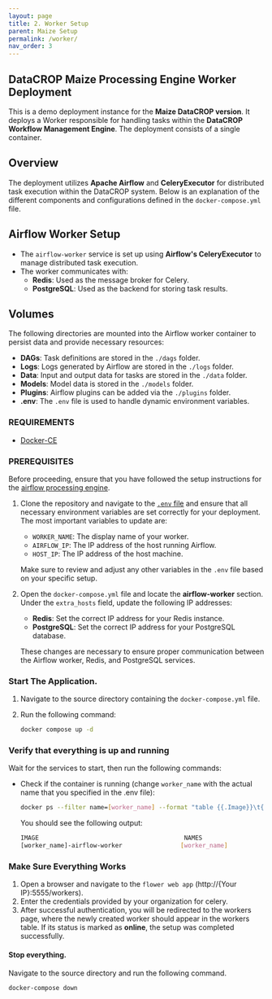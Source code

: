 ```yaml
---
layout: page
title: 2. Worker Setup
parent: Maize Setup
permalink: /worker/
nav_order: 3
---
```


## DataCROP Maize Processing Engine Worker Deployment

This is a demo deployment instance for the **Maize DataCROP version**. It deploys a Worker responsible for handling tasks within the **DataCROP Workflow Management Engine**. The deployment consists of a single container.

## Overview

The deployment utilizes **Apache Airflow** and **CeleryExecutor** for distributed task execution within the DataCROP system. Below is an explanation of the different components and configurations defined in the `docker-compose.yml` file.

## Airflow Worker Setup

- The `airflow-worker` service is set up using **Airflow's CeleryExecutor** to manage distributed task execution.
- The worker communicates with:
  - **Redis**: Used as the message broker for Celery.
  - **PostgreSQL**: Used as the backend for storing task results.

## Volumes

The following directories are mounted into the Airflow worker container to persist data and provide necessary resources:

- **DAGs**: Task definitions are stored in the `./dags` folder.
- **Logs**: Logs generated by Airflow are stored in the `./logs` folder.
- **Data**: Input and output data for tasks are stored in the `./data` folder.
- **Models**: Model data is stored in the `./models` folder.
- **Plugins**: Airflow plugins can be added via the `./plugins` folder.
- **.env**: The `.env` file is used to handle dynamic environment variables.


### REQUIREMENTS

- [Docker-CE](https://www.docker.com/)


### PREREQUISITES

Before proceeding, ensure that you have followed the setup instructions for the [airflow processing engine](https://github.com/datacrop/maze-processing-engine-airflow).

1. Clone the repository and navigate to the [`.env` file](.env) and ensure that all necessary environment variables are set correctly for your deployment. The most important variables to update are:
   - `WORKER_NAME`: The display name of your worker.
   - `AIRFLOW_IP`: The IP address of the host running Airflow.
   - `HOST_IP`: The IP address of the host machine.

   Make sure to review and adjust any other variables in the `.env` file based on your specific setup.

2. Open the `docker-compose.yml` file and locate the **airflow-worker** section. Under the `extra_hosts` field, update the following IP addresses:
   - **Redis**: Set the correct IP address for your Redis instance.
   - **PostgreSQL**: Set the correct IP address for your PostgreSQL database.

   These changes are necessary to ensure proper communication between the Airflow worker, Redis, and PostgreSQL services.


### Start The Application.

1. Navigate to the source directory containing the `docker-compose.yml` file.
2. Run the following command:

    ```bash
    docker compose up -d
    ```


### Verify that everything is up and running

Wait for the services to start, then run the following commands:

- Check if the container is running (change `worker_name` with the actual name that you specified in the .env file):

    ```bash
    docker ps --filter name=[worker_name] --format "table {{.Image}}\t{{.Names}}"
    ```

    You should see the following output:

    ```bash
    IMAGE                                        NAMES
    [worker_name]-airflow-worker                [worker_name]
    ```


### Make Sure Everything Works

1. Open a browser and navigate to the `flower web app` (http://{Your IP}:5555/workers).
2. Enter the credentials provided by your organization for celery.
3. After successful authentication, you will be redirected to the workers page, where the newly created worker should appear in the workers table. If its status is marked as **online**, the setup was completed successfully.


#### Stop everything.

Navigate to the source directory and run the following command.

    docker-compose down